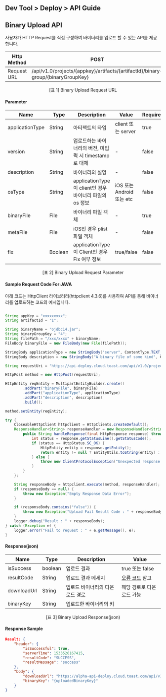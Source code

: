 ## Dev Tool > Deploy > API Guide

## Binary Upload API

사용자가 HTTP Request를 직접 구성하여 바이너리를 업로드 할 수 있는 API를 제공합니다.

| Http Method | POST |
| ----------- | ---- |
| Request URL | /api/v1.0/projects/{appkey}/artifacts/{artifactId}/binary-group/{binaryGroupKey} |

<center>[표 1] Binary Upload Request URL</center>

#### Parameter

| Name | Type | Description | Value | Required |
| ---- | ---- | ----------- | ----- | -------- |
| applicationType | String | 아티팩트의 타입 | client 또는 server | true |
| version | String | 업로드하는 바이너리의 버전, 미입력 시 timestamp로 대체 | - | false |
| description | String | 바이너리의 설명 | - | false |
| osType | String | applicationType이 client인 경우 바이너리 파일의 os 정보 | iOS 또는 Android 또는 etc | false |
| binaryFile | File | 바이너리 파일 객체 | - | true |
| metaFile | File | iOS인 경우 plist 파일 객체 | - | false |
| fix | Boolean | applicationType이 Client인 경우 Fix 여부 정보 | true/false | false |

<center>[표 2] Binary Upload Request Parameter</center>

#### Sample Request Code For JAVA

아래 코드는 HttpClient 라이브러리(httpclient 4.3.6)를 사용하여 API를 통해 바이너리를 업로드하는 코드의 예시입니다.

``` java

String appKey = "xxxxxxxxx";
String artifactId = "1";

String binaryName = "ojdbc14.jar";
String binaryGroupKey = "4";
String filePath = "/xxx/xxxx" + binaryName;
FileBody binaryFile = new FileBody(new File(filePath));

StringBody applicationType = new StringBody("server", ContentType.TEXT_PLAIN);
StringBody description = new StringBody("A binary file of some kind", ContentType.TEXT_PLAIN);

String requestUri = "https://api-deploy.cloud.toast.com/api/v1.0/projects/" + appKey + "/artifacts/" + artifactId + "/binary-group/" + binaryGroupKey;

HttpPost method = new HttpPost(requestUri);

HttpEntity reqEntity = MultipartEntityBuilder.create()
		.addPart("binaryFile", binaryFile)
		.addPart("applicationType", applicationType)
		.addPart("description", description)
        .build();

method.setEntity(reqEntity);

try {
	CloseableHttpClient httpclient = HttpClients.createDefault();
	ResponseHandler<String> responseHandler = new ResponseHandler<String>() {
		public String handleResponse(final HttpResponse response) throws IOException {
			int status = response.getStatusLine().getStatusCode();
			if (status == HttpStatus.SC_OK) {
				HttpEntity entity = response.getEntity();
				return entity != null ? EntityUtils.toString(entity) : null;
			} else {
				throw new ClientProtocolException("Unexpected response status: " + status);
			}
		}
	};

	String responseBody = httpclient.execute(method, responseHandler);
	if (responseBody == null) {
		throw new Exception("Empty Response Data Error");
	}

	if (responseBody.contains("false")) {
		throw new Exception("Upload Fail Result Code : " + responseBody);
	}
	logger.debug("Result : " + responseBody);
} catch (Exception e) {
	logger.error("Fail to request : " + e.getMessage(), e);
}
```

#### Response(json)

| Name | Type | Description | Value |
| ---- | ---- | ----------- | ----- |
| isSuccess | boolean | 업로드 결과 | true 또는 false |
| resultCode | String | 업로드 결과 메세지 | [오류 코드](/Dev%20Tool/Deploy/en/error-code/) 참고 |
| downloadUrl | String | 업로드 바이너리의 다운로드 경로 | 해당 경로로 다운로드 가능 |
| binaryKey | String | 업로드한 바이너리의 키 |

<center>[표 3] Binary Upload Response(json)</center>

#### Response Sample

``` json
Result: {
	"header": {
		"isSuccessful": true,
		"serverTime": 1533526167415,
		"resultCode": "SUCCESS",
		"resultMessage": "success"
	},
	"body": {
		"downloadUrl": "https://alpha-api-deploy.cloud.toast.com/api/v1.0/projects/{appkey}/artifacts/{artifactId}/binary-group/{binaryGroupKey}/binaries/{uploadedBinaryKey}",
		"binaryKey": "{uploadedBinaryKey}"
	}
}
```